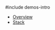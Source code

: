 #include demos-intro

- [Overview](https://js.devexpress.com/Demos/WidgetsGallery/Demo/Toast/Overview/)
- [Stack](https://js.devexpress.com/Demos/WidgetsGallery/Demo/Toast/Stack/)